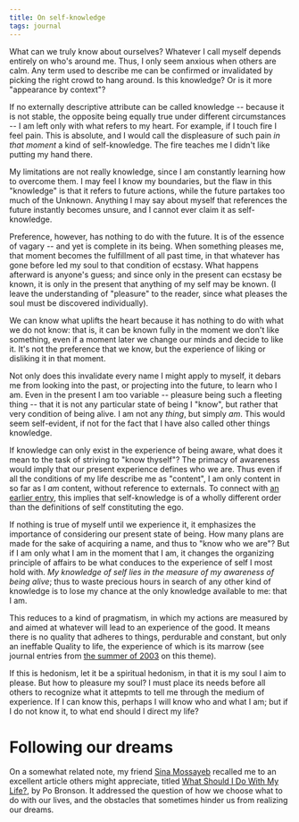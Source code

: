 ```yaml
---
title: On self-knowledge
tags: journal
---
```


What can we truly know about ourselves?  Whatever I call myself depends
entirely on who's around me.  Thus, I only seem anxious when others are
calm.  Any term used to describe me can be confirmed or invalidated by
picking the right crowd to hang around.  Is this knowledge?  Or is it
more "appearance by context"?

If no externally descriptive attribute can be called knowledge --
because it is not stable, the opposite being equally true under
different circumstances -- I am left only with what refers to my heart.
For example, if I touch fire I feel pain.  This is absolute, and I would
call the displeasure of such pain *in that moment* a kind of
self-knowledge.  The fire teaches me I didn't like putting my hand
there.

My limitations are not really knowledge, since I am constantly learning
how to overcome them.  I may feel I know my boundaries, but the flaw in
this "knowledge" is that it refers to future actions, while the future
partakes too much of the Unknown.  Anything I may say about myself that
references the future instantly becomes unsure, and I cannot ever claim
it as self-knowledge.

Preference, however, has nothing to do with the future.  It is of the
essence of vagary -- and yet is complete in its being.  When something
pleases me, that moment becomes the fulfillment of all past time, in
that whatever has gone before led my soul to that condition of ecstasy.
What happens afterward is anyone's guess; and since only in the present
can ecstasy be known, it is only in the present that anything of my self
may be known.  (I leave the understanding of "pleasure" to the reader,
since what pleases the soul must be discovered individually).

We can know what uplifts the heart because it has nothing to do with
what we do not know: that is, it can be known fully in the moment we
don't like something, even if a moment later we change our minds and
decide to like it.  It's not the preference that we know, but the
experience of liking or disliking it in that moment.

Not only does this invalidate every name I might apply to myself, it
debars me from looking into the past, or projecting into the future, to
learn who I am.  Even in the present I am too variable -- pleasure being
such a fleeting thing -- that it is not any particular state of being I
"know", but rather that very condition of being alive.  I am not any
*thing*, but simply *am*.  This would seem self-evident, if not for the fact
that I have also called other things knowledge.

If knowledge can only exist in the experience of being aware, what does
it mean to the task of striving to "know thyself"?  The primacy of
awareness would imply that our present experience defines who we are.
Thus even if all the conditions of my life describe me as "content", I
am only content in so far as I *am* content, without reference to
externals.  To connect with [an earlier entry](feb2004#theego), this implies that
self-knowledge is of a wholly different order than the definitions of
self constituting the ego.

If nothing is true of myself until we experience it, it emphasizes the
importance of considering our present state of being.  How many plans
are made for the sake of acquiring a name, and thus to "know who we
are"?  But if I am only what I am in the moment that I am, it changes
the organizing principle of affairs to be what conduces to the
experience of self I most hold with.  *My knowledge of self lies in the
measure of my awareness of being alive*; thus to waste precious hours in
search of any other kind of knowledge is to lose my chance at the only
knowledge available to me: that I am.

This reduces to a kind of pragmatism, in which my actions are measured
by and aimed at whatever will lead to an experience of the good.  It
means there is no quality that adheres to things, perdurable and
constant, but only an ineffable Quality to life, the experience of which
is its marrow (see journal entries from [the summer of 2003](summer2003) on this
theme).

If this is hedonism, let it be a spiritual hedonism, in that it is my
soul I aim to please.  But how to pleasure my soul?  I must place its
needs before all others to recognize what it attepmts to tell me through
the medium of experience.  If I can know this, perhaps I will know who
and what I am; but if I do not know it, to what end should I direct my
life?

# Following our dreams

On a somewhat related note, my friend [Sina Mossayeb](http://mossayeb.org/) recalled me to an
excellent article others might appreciate, titled
[What Should I Do With My Life?](what.should.i.do), by Po Bronson.  It addressed the
question of how we choose what to do with our lives, and the obstacles
that sometimes hinder us from realizing our dreams.


